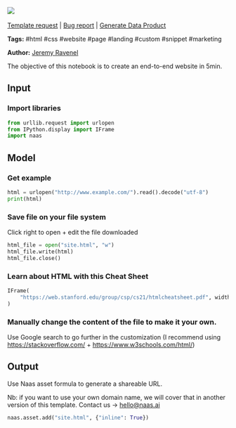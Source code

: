 <a href="https://app.naas.ai/user-redirect/naas/downloader?url=https://raw.githubusercontent.com/jupyter-naas/awesome-notebooks/master/HTML/HTML_Create_a_website.ipynb" target="_parent"><img src="https://naasai-public.s3.eu-west-3.amazonaws.com/open_in_naas.svg"/></a><br><br><a href="https://github.com/jupyter-naas/awesome-notebooks/issues/new?assignees=&labels=&template=template-request.md&title=Tool+-+Action+of+the+notebook+">Template request</a> | <a href="https://github.com/jupyter-naas/awesome-notebooks/issues/new?assignees=&labels=bug&template=bug_report.md&title=HTML+-+Create+a+website:+Error+short+description">Bug report</a> | <a href="https://app.naas.ai/user-redirect/naas/downloader?url=https://raw.githubusercontent.com/jupyter-naas/awesome-notebooks/master/Naas/Naas_Start_data_product.ipynb" target="_parent">Generate Data Product</a>

**Tags:** #html #css #website #page #landing #custom #snippet #marketing

**Author:** [Jeremy Ravenel](https://www.linkedin.com/in/ACoAAAJHE7sB5OxuKHuzguZ9L6lfDHqw--cdnJg/)

The objective of this notebook is to create an end-to-end website in 5min. 

## Input 

### Import libraries


```python
from urllib.request import urlopen
from IPython.display import IFrame
import naas
```

## Model 

### Get example


```python
html = urlopen("http://www.example.com/").read().decode("utf-8")
print(html)
```

### Save file on your file system
Click right to open + edit the file downloaded 


```python
html_file = open("site.html", "w")
html_file.write(html)
html_file.close()
```

### Learn about HTML with this Cheat Sheet


```python
IFrame(
    "https://web.stanford.edu/group/csp/cs21/htmlcheatsheet.pdf", width=900, height=600
)
```

### Manually change the content of the file to make it your own. 

Use Google search to go further in the customization (I recommend using https://stackoverflow.com/ + https://www.w3schools.com/html/)

## Output

Use Naas asset formula to generate a shareable URL.

Nb: if you want to use your own domain name, we will cover that in another version of this template.
Contact us → hello@naas.ai


```python
naas.asset.add("site.html", {"inline": True})
```
